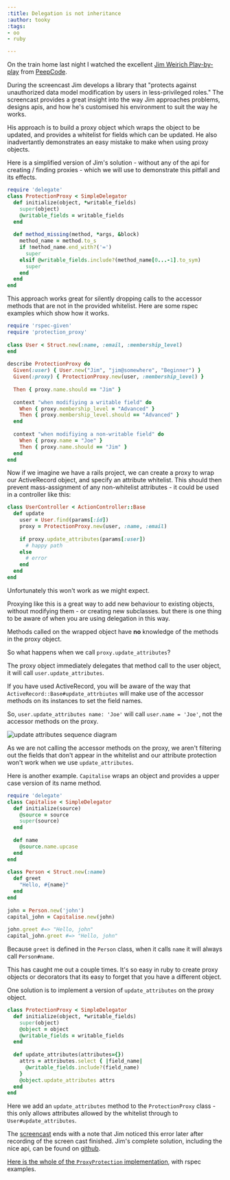 ```yaml
---
:title: Delegation is not inheritance
:author: tooky
:tags:
- oo
- ruby

---
```

On the train home last night I watched the excellent [Jim Weirich Play-by-play](https://peepcode.com/products/play-by-play-jimweirich-ruby) from [PeepCode](https://peepcode.com/).

During the screencast Jim develops a library that "protects against unauthorized data model modification by users in less-privileged roles." The screencast provides a great insight into the way Jim approaches problems, designs apis, and how he's customised his environment to suit the way he works.

His approach is to build a proxy object which wraps the object to be updated, and provides a whitelist for fields which can be updated. He also inadvertantly demonstrates an easy mistake to make when using proxy objects.

Here is a simplified version of Jim's solution -  without any of the api for creating / finding proxies - which we will use to demonstrate this pitfall and its effects.

```ruby
require 'delegate'
class ProtectionProxy < SimpleDelegator
  def initialize(object, *writable_fields)
    super(object)
    @writable_fields = writable_fields
  end
 
  def method_missing(method, *args, &block)
    method_name = method.to_s
    if !method_name.end_with?('=')
      super
    elsif @writable_fields.include?(method_name[0...-1].to_sym)
      super
    end
  end
end
```

This approach works great for silently dropping calls to the accessor methods that are not in the provided whitelist. Here are some rspec examples which show how it works.

```ruby
require 'rspec-given'
require 'protection_proxy'
 
class User < Struct.new(:name, :email, :membership_level)
end
 
describe ProtectionProxy do
  Given(:user) { User.new("Jim", "jim@somewhere", "Beginner") }
  Given(:proxy) { ProtectionProxy.new(user, :membership_level) }
 
  Then { proxy.name.should == "Jim" }
 
  context "when modifiying a writable field" do
    When { proxy.membership_level = "Advanced" }
    Then { proxy.membership_level.should == "Advanced" }
  end
 
  context "when modifiying a non-writable field" do
    When { proxy.name = "Joe" }
    Then { proxy.name.should == "Jim" }
  end
end
```

Now if we imagine we have a rails project, we can create a proxy to wrap our ActiveRecord object, and specify an attribute whitelist.  This should then prevent mass-assignment of any non-whitelist attributes - it could be used in a controller like this:

```ruby
class UserController < ActionController::Base
  def update
    user = User.find(params[:id])
    proxy = ProtectionProxy.new(user, :name, :email)
 
    if proxy.update_attributes(params[:user])
      # happy path
    else
      # error
    end
  end
end
```

Unfortunately this won't work as we might expect.

Proxying like this is a great way to add new behaviour to existing objects, without modifying them - or creating new subclasses. but there is one thing to be aware of when you are using delegation in this way.

Methods called on the wrapped object have **no** knowledge of the methods in the proxy object.

So what happens when we call `proxy.update_attributes`?

The proxy object immediately delegates that method call to the user object, it will call `user.update_attributes`.

If you have used ActiveRecord, you will be aware of the way that `ActiveRecord::Base#update_attrbiutes` will make use of the accessor methods on its instances to set the field names.

So, `user.update_attributes name: 'Joe'` will call `user.name = 'Joe'`, not the accessor methods on the proxy.

![update attributes sequence diagram](http://dl.dropbox.com/u/41915/update_attributes_sequence_diagram.png)

As we are not calling the accessor methods on the proxy, we aren't filtering out the fields that don't appear in the whitelist and our attribute protection won't work when we use `update_attributes`.

Here is another example. `Capitalise` wraps an object and provides a upper case version of its name method.

```ruby
require 'delegate'
class Capitalise < SimpleDelegator
  def initialize(source)
    @source = source
    super(source)
  end
 
  def name
    @source.name.upcase
  end
end
 
class Person < Struct.new(:name)
  def greet
    "Hello, #{name}"
  end
end
 
john = Person.new('john')
capital_john = Capitalise.new(john)
 
john.greet #=> "Hello, john"
capital_john.greet #=> "Hello, john"
```

Because `greet` is defined in the `Person` class, when it calls `name` it will always call `Person#name`.

This has caught me out a couple times. It's so easy in ruby to create proxy objects or decorators that its easy to forget that you have a different object.

One solution is to implement a version of `update_attributes` on the proxy object.

```ruby
class ProtectionProxy < SimpleDelegator
  def initialize(object, *writable_fields)
    super(object)
    @object = object
    @writable_fields = writable_fields
  end
 
  def update_attributes(attributes={})
    attrs = attributes.select { |field_name|
      @writable_fields.include?(field_name)
    }
    @object.update_attributes attrs
  end
end
```

Here we add an `update_attributes` method to the `ProtectionProxy` class - this only allows attributes allowed by the whitelist through to `User#update_attributes`.

The [screencast](https://peepcode.com/products/play-by-play-jimweirich-ruby) ends with a note that Jim noticed this error later after recording of the screen cast finished. Jim's complete solution, including the nice api, can be found on [github](https://github.com/jimweirich/protection_proxy).

[Here is the whole of the `ProxyProtection` implementation][gist], with rspec examples.

[gist]: https://gist.github.com/3294185.js

